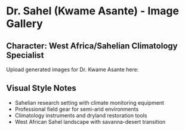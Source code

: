 # Dr. Sahel (Kwame Asante) - Image Gallery

## Character: West Africa/Sahelian Climatology Specialist

Upload generated images for Dr. Kwame Asante here:

## Visual Style Notes
- Sahelian research setting with climate monitoring equipment
- Professional field gear for semi-arid environments  
- Climatology instruments and dryland restoration tools
- West African Sahel landscape with savanna-desert transition